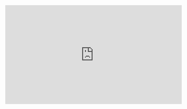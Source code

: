<iframe width="560" height="315" src="https://www.youtube.com/embed/AdsbZik3gBg?si=RFlSRtpwK8p1yAm6" title="YouTube video player" frameborder="0" allow="accelerometer; autoplay; clipboard-write; encrypted-media; gyroscope; picture-in-picture; web-share" referrerpolicy="strict-origin-when-cross-origin" allowfullscreen></iframe>